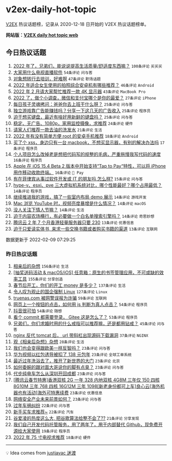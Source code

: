 # v2ex-daily-hot-topic

[V2EX](https://www.v2ex.com/) 热议话题榜，记录从 2020-12-18 日开始的 V2EX 热议话题榜单。

**网站版：[V2EX daily hot topic web](https://boojack.github.io/v2ex-daily-hot-topic-web/)**

## 今日热议话题

<!-- TODAY BEGIN -->

1. [2022 年了，兄弟们，能说说提高生活质量/舒适度东西嘛？](https://www.v2ex.com/t/832587) `100条评论` `买买买`
1. [大家用什么电视直播软件](https://www.v2ex.com/t/832582) `54条评论` `问与答`
1. [对象想转行去培训，好难啊](https://www.v2ex.com/t/832615) `47条评论` `职场话题`
1. [2022 年适合女生使用的拍照综合安卓机有哪些推荐？](https://www.v2ex.com/t/832592) `46条评论` `Android`
1. [2022 年 2 月请大家帮忙推荐一款 4K 显示器](https://www.v2ex.com/t/832589) `43条评论` `MacBook Pro`
1. [2022 了，做个小调查，微信和支付宝哪个是你的最爱？](https://www.v2ex.com/t/832624) `27条评论` `iPhone`
1. [每日孩子灵魂拷问：爸爸你去上班干什么呀？](https://www.v2ex.com/t/832681) `25条评论` `问与答`
1. [独立游戏靠广告能赚钱吗？分享一下这几天的广告收入](https://www.v2ex.com/t/832657) `25条评论` `程序员`
1. [迫于想买键盘，最近有啥好用新鲜的键盘吗？](https://www.v2ex.com/t/832652) `25条评论` `问与答`
1. [稳定、无广告、1080p，家用监控摄像，求推荐](https://www.v2ex.com/t/832581) `24条评论` `硬件`
1. [请家人们推荐一款去油的洗发水](https://www.v2ex.com/t/832611) `21条评论` `生活`
1. [2022 年有没有简单方便 root 的安卓手机推荐](https://www.v2ex.com/t/832607) `18条评论` `Android`
1. [买了个 xss，身边只有一台 macbook，不想买显示器，有别的解决办法吗](https://www.v2ex.com/t/832634) `17条评论` `程序员`
1. [个人项目怎么改掉老是想把代码写的规整的毛病，严重拖慢我写代码的速度](https://www.v2ex.com/t/832684) `16条评论` `程序员`
1. [Apple 在 iOS 15.4 Beta 2 版本中开始支持“Tap to Pay“特性，可以将 iPhone 用作移动收款终端。](https://www.v2ex.com/t/832583) `16条评论` ` Pay`
1. [有在菲律宾从事过软件开发或 IT 的朋友吗,怎么样?](https://www.v2ex.com/t/832690) `15条评论` `问与答`
1. [hype-v、esxi、pve 三大虚拟机系统对比，哪个性能最好？哪个占用最低？](https://www.v2ex.com/t/832659) `14条评论` `程序员`
1. [继续推进我的游戏，搞了一些室内布局 demo 展示](https://www.v2ex.com/t/832658) `14条评论` `游戏开发`
1. [Mac 浏览 YouTube 时，视频亮度暴增是什么情况？](https://www.v2ex.com/t/832620) `14条评论` `macOS`
1. [没人关注下情人节嘛？](https://www.v2ex.com/t/832622) `14条评论` `生活`
1. [迫于内容农场横行，有必要做一个白名单搜索引擎吗？](https://www.v2ex.com/t/832596) `14条评论` `奇思妙想`
1. [腾讯云 2 年 7 个月香港轻量服务器只要 230](https://www.v2ex.com/t/832670) `13条评论` `优惠信息`
1. [迫于只爱读实体书, 来求一些交换书籍或者购买书籍的渠道](https://www.v2ex.com/t/832600) `13条评论` `互联网`

数据更新于 2022-02-09 07:29:25

<!-- TODAY END -->

### 昨日热议话题

<!-- YESTERDAY BEGIN -->

1. [相亲后的杂想](https://www.v2ex.com/t/832463) `156条评论` `生活`
1. [[抽奖送码活动 & macOS/iOS] 任意箱：原生的书签管理应用，不可或缺的效率工具](https://www.v2ex.com/t/832392) `155条评论` `分享创造`
1. [春节后开工，你们的开工 money 是多少？](https://www.v2ex.com/t/832360) `137条评论` `生活`
1. [令人叹为观止的国企强制 Linux](https://www.v2ex.com/t/832405) `127条评论` `Linux`
1. [truenas.com 被网警误报为诈骗](https://www.v2ex.com/t/832355) `59条评论` `互联网`
1. [网页上一个按钮的点击，如何用 js 判断为真人点击？](https://www.v2ex.com/t/832362) `54条评论` `程序员`
1. [抖音很可怕](https://www.v2ex.com/t/832436) `54条评论` `随想`
1. [看个 commit 都需要登录， Gitee 这是怎么了？](https://www.v2ex.com/t/832503) `53条评论` `程序员`
1. [兄弟们，你们求婚时用的什么戒指可以推荐嘛，还是都用钻戒？](https://www.v2ex.com/t/832477) `45条评论` `问与答`
1. [nginx 反代 tomcat 后， url 带斜杠出现源码下载漏洞](https://www.v2ex.com/t/832466) `37条评论` `NGINX`
1. [观《相亲后杂想》杂想](https://www.v2ex.com/t/832526) `28条评论` `生活`
1. [我们也会变得跟欧美一样反智吗？](https://www.v2ex.com/t/832512) `23条评论` `问与答`
1. [华为视频以红包诱导被扣了 138 元包年](https://www.v2ex.com/t/832460) `23条评论` `全球工单系统`
1. [最近过年洗浴去了，推开了新世界的大门](https://www.v2ex.com/t/832449) `23条评论` `北京`
1. [如何委婉的跟对面大哥说你的脚有点臭？](https://www.v2ex.com/t/832402) `23条评论` `问与答`
1. [代步纯电车怎么从深圳开回成都](https://www.v2ex.com/t/832366) `23条评论` `问与答`
1. [[腾讯云春节特惠]香港双核 2G 一年 328 内地双核 4G8M 三年仅 150 四核 8G10M 三年 768 四核 16G12M 三年 1098[新老身份都可上车]良心云[海外机器也有活动]海外可特惠续费](https://www.v2ex.com/t/832354) `23条评论` `优惠信息`
1. [网络安全产业未来前景如何？](https://www.v2ex.com/t/832351) `23条评论` `问与答`
1. [过年车祸纠纷](https://www.v2ex.com/t/832532) `22条评论` `问与答`
1. [新手买车求推荐~](https://www.v2ex.com/t/832467) `22条评论` `汽车`
1. [谷爱凌的热度这么大, 把谷歌算法给整不会了??](https://www.v2ex.com/t/832541) `21条评论` `分享发现`
1. [我们自己开发代码托管服务，用了两年了，用于内部替代 Github，现免费开源给大家使用](https://www.v2ex.com/t/832380) `19条评论` `程序员`
1. [2022 年 75 寸电视求推荐](https://www.v2ex.com/t/832472) `18条评论` `硬件`

<!-- YESTERDAY END -->

---

💡 Idea comes from [justjavac 迷渡](https://github.com/justjavac/)

